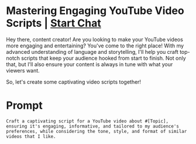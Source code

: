 

# Mastering Engaging YouTube Video Scripts | [Start Chat](https://gptcall.net/chat.html?data=%7B%22contact%22%3A%7B%22id%22%3A%227e3ab2a2-38a9-4a7a-87f9-0df8f969a40f%22%2C%22flow%22%3Atrue%7D%7D)
Hey there, content creator! Are you looking to make your YouTube videos more engaging and entertaining? You've come to the right place! With my advanced understanding of language and storytelling, I'll help you craft top-notch scripts that keep your audience hooked from start to finish. Not only that, but I'll also ensure your content is always in tune with what your viewers want. 



So, let's create some captivating video scripts together!

# Prompt

```
Craft a captivating script for a YouTube video about #[Topic], ensuring it's engaging, informative, and tailored to my audience's preferences, while considering the tone, style, and format of similar videos that I like.
```





